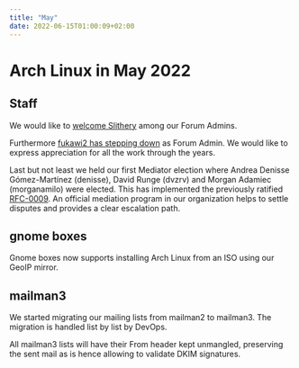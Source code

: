 ```yaml
---
title: "May"
date: 2022-06-15T01:00:09+02:00
---
```


# Arch Linux in May 2022

## Staff

We would like to [welcome Slithery][0] among our Forum Admins.

Furthermore [fukawi2 has stepping down][1] as Forum Admin. We would like
to express appreciation for all the work through the years.

Last but not least we held our first Mediator election where Andrea
Denisse Gómez-Martínez (denisse), David Runge (dvzrv) and Morgan Adamiec
(morganamilo) were elected. This has implemented the previously ratified
[RFC-0009][2]. An official mediation program in our organization helps to
settle disputes and provides a clear escalation path.

## gnome boxes

Gnome boxes now supports installing Arch Linux from an ISO using our
GeoIP mirror.

## mailman3

We started migrating our mailing lists from mailman2 to mailman3. The
migration is handled list by list by DevOps.

All mailman3 lists will have their From header kept unmangled,
preserving the sent mail as is hence allowing to validate DKIM
signatures.

[0]: https://gitlab.archlinux.org/archlinux/infrastructure/-/issues/454
[1]: https://gitlab.archlinux.org/archlinux/infrastructure/-/issues/456
[2]: https://gitlab.archlinux.org/archlinux/rfcs/-/merge_requests/9
